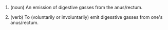1. (noun) An emission of digestive gasses from the anus/rectum.


2. (verb) To (voluntarily or involuntarily) emit digesstive gasses from one's anus/rectum.